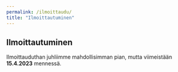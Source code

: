 ```yaml
---
permalink: /ilmoittaudu/
title: "Ilmoittautuminen"
---
```


## Ilmoittautuminen

Ilmoittauduthan juhliimme mahdollisimman pian, mutta viimeistään **15.4.2023** mennessä. 
